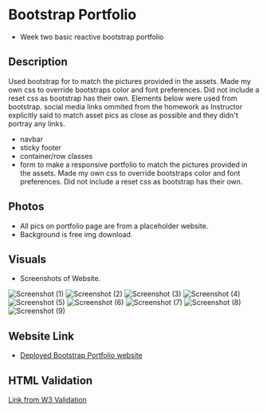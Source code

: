 # Bootstrap Portfolio 
* Week two basic reactive bootstrap portfolio

## Description
Used bootstrap for to match the pictures provided in the assets. Made my own css to override bootstraps color and font preferences. Did not include a reset css as bootstrap has their own. Elements below were used from bootstrap.
social media links ommited from the homework as Instructor explicitly said to match asset pics as close as possible and they didn't portray any links. 

* navbar
* sticky footer
* container/row classes 
* form to make a responsive portfolio 
to match the pictures provided in the assets. Made my own css to override bootstraps color and font preferences. Did not include a reset css as bootstrap has their own. 

## Photos
 * All pics on portfolio page are from a placeholder website. 
 * Background is free img download. 
 
## Visuals

* Screenshots of Website.
    
![Screenshot (1)](https://user-images.githubusercontent.com/66501008/93149008-1c6cff80-f6aa-11ea-91a6-e5584e7b5d45.png)
![Screenshot (2)](https://user-images.githubusercontent.com/66501008/93149012-1e36c300-f6aa-11ea-9ab7-69d771a3ccde.png)
![Screenshot (3)](https://user-images.githubusercontent.com/66501008/93149016-1ecf5980-f6aa-11ea-83fb-da9af674546e.png)
![Screenshot (4)](https://user-images.githubusercontent.com/66501008/93149017-1ecf5980-f6aa-11ea-963b-ad71708072ac.png)
![Screenshot (5)](https://user-images.githubusercontent.com/66501008/93149019-1f67f000-f6aa-11ea-8b24-d3035bcbf5a0.png)
![Screenshot (6)](https://user-images.githubusercontent.com/66501008/93149022-20008680-f6aa-11ea-86dc-7d799bb70f23.png)
![Screenshot (7)](https://user-images.githubusercontent.com/66501008/93149024-20991d00-f6aa-11ea-9168-dcf22ef662c8.png)
![Screenshot (8)](https://user-images.githubusercontent.com/66501008/93149026-2131b380-f6aa-11ea-8407-c7aeaa0acb6d.png)
![Screenshot (9)](https://user-images.githubusercontent.com/66501008/93149027-21ca4a00-f6aa-11ea-99ff-a221bd8e2db8.png)

## Website Link

* [Deployed Bootstrap Portfolio website](https://aswartz14.github.io/BootstrapPortfolio/ )

## HTML Validation 
[Link from W3 Validation](https://validator.w3.org/nu/?doc=https%3A%2F%2Faswartz14.github.io%2FBootstrapPortfolioHW2%2F)

